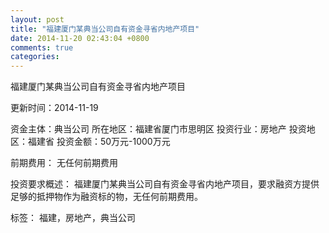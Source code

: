 ```yaml
---
layout: post
title: "福建厦门某典当公司自有资金寻省内地产项目"
date: 2014-11-20 02:43:04 +0800
comments: true
categories: 
---
```

福建厦门某典当公司自有资金寻省内地产项目



更新时间：2014-11-19

资金主体：典当公司
所在地区：福建省厦门市思明区
投资行业：房地产
投资地区：福建省
投资金额：50万元-1000万元

前期费用：
无任何前期费用

投资要求概述：
福建厦门某典当公司自有资金寻省内地产项目，要求融资方提供足够的抵押物作为融资标的物，无任何前期费用。

标签：
福建，房地产，典当公司

